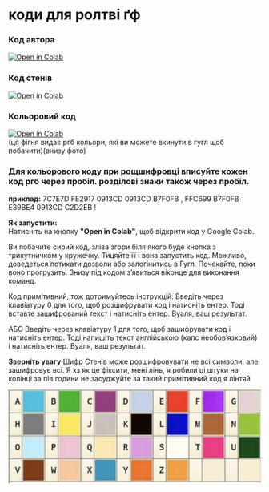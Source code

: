 # коди для ролтві ґф

### Код автора   
[![Open in Colab](https://colab.research.google.com/assets/colab-badge.svg)](https://colab.research.google.com/github/yriys/gfcodes/blob/main/author.ipynb)  

### Код стенів
[![Open in Colab](https://colab.research.google.com/assets/colab-badge.svg)](https://colab.research.google.com/github/yriys/gfcodes/blob/main/stans.ipynb)  

### Кольоровий код
[![Open in Colab](https://colab.research.google.com/assets/colab-badge.svg)](https://colab.research.google.com/github/yriys/gfcodes/blob/main/color.ipynb)  
(ця фігня видає ргб кольори, які ви можете вкинути в гугл щоб побачити)(внизу фото)

### Для кольорового коду при рощшифровці вписуйте кожен код ргб через пробіл. розділові знаки також через пробіл.
**приклад:** 7C7E7D FE2917 0913CD 0913CD B7F0FB ,   FFC699 B7F0FB E39BE4 0913CD C2D2EB !


**Як запустити:**  
Натисніть на кнопку **"Open in Colab"**, щоб відкрити код у Google Colab. 

Ви побачите сирий код, зліва згори біля якого буде кнопка з трикутничком у кружечку. 
Тицяйте її і вона запустить код. Можливо, доведеться потикати дозволи або залогінитись в Гугл.
Почекайте, поки воно прогрузить. Знизу під кодом зʼявиться віконце для виконання команд.

Код примітивний, тож дотримуйтесь інструкцій:
Введіть через клавіатуру 0 для того, щоб розшифрувати код і натисніть ентер.
  Тоді вставте зашифрований текст і натисніть ентер.
  Вуаля, ваш результат.

АБО
Введіть через клавіатуру 1 для того, щоб зашифрувати код і натисніть ентер.
  Тоді напишіть текст англійською (капс необовʼязковий) і натисніть ентер.
  Вуаля, ваш результат.

**Зверніть увагу**
Шифр Стенів може розшифровувати не всі символи, але зашифровує всі. Я хз як це фіксити, мені лінь, я робили ці штуки на колінці за пів години
не засуджуйте за такий примітивний код я лінтяй


![кольоровий код](colorcode.png)
